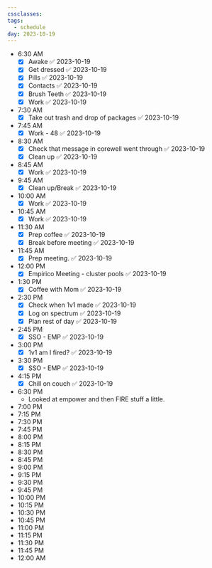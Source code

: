 ```yaml
---
cssclasses: 
tags:
  - schedule
day: 2023-10-19
---
```


- <span class="green">6:30 AM</span>
	- [x] Awake ✅ 2023-10-19
	- [x] Get dressed ✅ 2023-10-19
	- [x] Pills ✅ 2023-10-19
	- [x] Contacts ✅ 2023-10-19
	- [x] Brush Teeth ✅ 2023-10-19
	- [x] Work ✅ 2023-10-19
- <span class="green">7:30 AM</span>
	- [x] Take out trash and drop of packages ✅ 2023-10-19
- <span class="green">7:45 AM</span>
	- [x] Work - 48 ✅ 2023-10-19
- <span class="green">8:30 AM</span>
	- [x] Check that message in corewell went through ✅ 2023-10-19
	- [x] Clean up ✅ 2023-10-19
- <span class="green">8:45 AM</span>
	- [x] Work ✅ 2023-10-19
- <span class="green">9:45 AM</span>
	- [x] Clean up/Break ✅ 2023-10-19
- <span class="green">10:00 AM</span>
	- [x] Work ✅ 2023-10-19
- <span class="green">10:45 AM</span>
	- [x] Work ✅ 2023-10-19
- <span class="green">11:30 AM</span>
	- [x] Prep coffee ✅ 2023-10-19
	- [x] Break before meeting ✅ 2023-10-19
- <span class="green">11:45 AM</span>
	- [x] Prep meeting. ✅ 2023-10-19
- <span class="green">12:00 PM</span>
	- [x] Empirico Meeting - cluster pools ✅ 2023-10-19
- <span class="green">1:30 PM</span>
	- [x] Coffee with Mom ✅ 2023-10-19
- <span class="green">2:30 PM</span>
	- [x] Check when 1v1 made ✅ 2023-10-19
	- [x] Log on spectrum ✅ 2023-10-19
	- [x] Plan rest of day ✅ 2023-10-19
- <span class="green">2:45 PM</span>
	- [x] SSO - EMP ✅ 2023-10-19
- <span class="green">3:00 PM</span>
	- [x] 1v1 am I fired? ✅ 2023-10-19
- <span class="green">3:30 PM</span>
	- [x] SSO - EMP ✅ 2023-10-19
- <span class="green">4:15 PM</span>
	- [x] Chill on couch ✅ 2023-10-19
- <span class="green">6:30 PM</span>
	- Looked at empower and then FIRE stuff a little.
- <span class="green">7:00 PM</span>
- <span class="green">7:15 PM</span>
- <span class="green">7:30 PM</span>
- <span class="green">7:45 PM</span>
- <span class="green">8:00 PM</span>
- <span class="green">8:15 PM</span>
- <span class="green">8:30 PM</span>
- <span class="green">8:45 PM</span>
- <span class="green">9:00 PM</span>
- <span class="green">9:15 PM</span>
- <span class="green">9:30 PM</span>
- <span class="green">9:45 PM</span>
- <span class="green">10:00 PM</span>
- <span class="green">10:15 PM</span>
- <span class="green">10:30 PM</span>
- <span class="green">10:45 PM</span>
- <span class="green">11:00 PM</span>
- <span class="green">11:15 PM</span>
- <span class="green">11:30 PM</span>
- <span class="green">11:45 PM</span>
- <span class="green">12:00 AM</span>